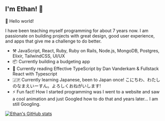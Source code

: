 ## I'm Ethan! :wave:

🎊 Hello world!

I have been teaching myself programming for about 7 years now. I am passionate on building projects with great design, good user experience, and apps that give me a challenge to do better.

- :hammer_and_pick: JavaScript, React, Ruby, Ruby on Rails, Node.js, MongoDB, Postgres, Elixir, TailwindCSS, UI/UX
- :package: Currently building a budgeting app
- :book: Currently reading Effective TypeScript by Dan Vanderkam & Fullstack React with Typescript
- 🇯🇵 Currently learning Japanese, been to Japan once! こにちわ、わたしのなまえいーすん。よろしくおねがいします!
- ⚡ Fun fact! How I started programming was I went to a website and saw a cool animation and just Googled how to do that and years later... I am still Googling.

[![Ethan's GitHub stats](https://github-readme-stats.vercel.app/api?username=moffatethan)](https://github.com/anuraghazra/github-readme-stats)

